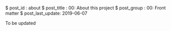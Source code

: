$ post_id : about
$ post_title : 00: About this project
$ post_group : 00: Front matter
$ post_last_update: 2019-06-07

To be updated
